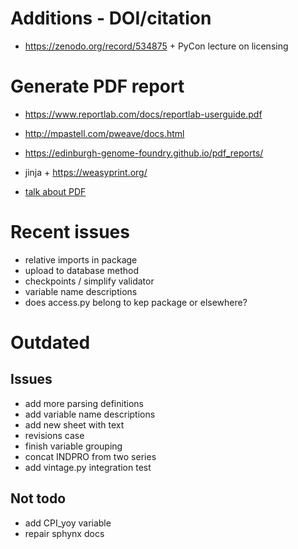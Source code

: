 Additions - DOI/citation
========================

- https://zenodo.org/record/534875 + PyCon lecture on licensing


Generate PDF report
===================

- https://www.reportlab.com/docs/reportlab-userguide.pdf
- http://mpastell.com/pweave/docs.html
- https://edinburgh-genome-foundry.github.io/pdf_reports/
- jinja + https://weasyprint.org/ 


- [talk about PDF](https://www.google.com/url?sa=t&rct=j&q=&esrc=s&source=web&cd=1&cad=rja&uact=8&ved=0ahUKEwjDwvOtkYXbAhUDBiwKHZq6CPgQtwIIKzAA&url=https%3A%2F%2Fwww.youtube.com%2Fwatch%3Fv%3Dv8W-LxzZ9yo&usg=AOvVaw39aMRZTcXyYPlTxzcOTLPi)





Recent issues
=============

- relative imports in package
- upload to database method
- checkpoints / simplify validator
- variable name descriptions
- does access.py belong to kep package or elsewhere?

Outdated
========

Issues
------
- add more parsing definitions
- add variable name descriptions
- add new sheet with text 
- revisions case
- finish variable grouping
- concat INDPRO from two series
- add vintage.py integration test

Not todo
--------
- add CPI_yoy variable
- repair sphynx docs
